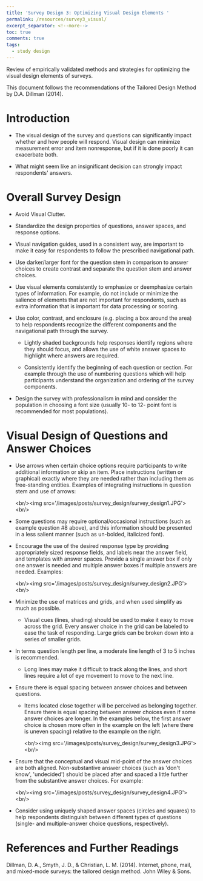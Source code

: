 ```yaml
---
title: 'Survey Design 3: Optimizing Visual Design Elements '
permalink: /resources/survey3_visual/
excerpt_separator: <!--more-->
toc: true
comments: true
tags:
  - study design
---
```


Review of empirically validated methods and strategies for optimizing the visual design elements of surveys.<!--more-->

This document follows the recommendations of the Tailored Design Method by D.A. Dillman (2014).

# Introduction

-   The visual design of the survey and questions can significantly impact whether and how people will respond. Visual design can minimize measurement error and item nonresponse, but if it is done poorly it can exacerbate both.

-   What might seem like an insignificant decision can strongly impact respondents' answers.

# **Overall Survey Design**

-   Avoid Visual Clutter.

-   Standardize the design properties of questions, answer spaces, and response options.

-   Visual navigation guides, used in a consistent way, are important to make it easy for respondents to follow the prescribed navigational path.

-   Use darker/larger font for the question stem in comparison to answer choices to create contrast and separate the question stem and answer choices.

-   Use visual elements consistently to emphasize or deemphasize certain types of information. For example, do not include or minimize the salience of elements that are not important for respondents, such as extra information that is important for data processing or scoring.

-   Use color, contrast, and enclosure (e.g. placing a box around the area) to help respondents recognize the different components and the navigational path through the survey.

    -   Lightly shaded backgrounds help responses identify regions where they should focus, and allows the use of white answer spaces to highlight where answers are required.

    -   Consistently identify the beginning of each question or section. For example through the use of numbering questions which will help participants understand the organization and ordering of the survey components.

-   Design the survey with professionalism in mind and consider the population in choosing a font size (usually 10- to 12- point font is recommended for most populations).

# **Visual Design of Questions and Answer Choices**

-   Use arrows when certain choice options require participants to write additional information or skip an item. Place instructions (written or graphical) exactly where they are needed rather than including them as free-standing entities. Examples of integrating instructions in question stem and use of arrows:

    \<br/\>\<img src='/images/posts/survey_design/survey_design1.JPG'\> \<br/\>

-   Some questions may require optional/occasional instructions (such as example question \#8 above), and this information should be presented in a less salient manner (such as un-bolded, italicized font).

-   Encourage the use of the desired response type by providing appropriately sized response fields, and labels near the answer field, and templates with answer spaces. Provide a single answer box if only one answer is needed and multiple answer boxes if multiple answers are needed. Examples:

    \<br/\>\<img src='/images/posts/survey_design/survey_design2.JPG'\> \<br/\>

-   Minimize the use of matrices and grids, and when used simplify as much as possible.

    -   Visual cues (lines, shading) should be used to make it easy to move across the grid. Every answer choice in the grid can be labeled to ease the task of responding. Large grids can be broken down into a series of smaller grids.

-   In terms question length per line, a moderate line length of 3 to 5 inches is recommended.

    -   Long lines may make it difficult to track along the lines, and short lines require a lot of eye movement to move to the next line.

-   Ensure there is equal spacing between answer choices and between questions.

    -   Items located close together will be perceived as belonging together. Ensure there is equal spacing between answer choices even if some answer choices are longer. In the examples below, the first answer choice is chosen more often in the example on the left (where there is uneven spacing) relative to the example on the right.

        \<br/\>\<img src='/images/posts/survey_design/survey_design3.JPG'\> \<br/\>

-   Ensure that the conceptual and visual mid-point of the answer choices are both aligned. Non-substantive answer choices (such as 'don't know', 'undecided') should be placed after and spaced a little further from the substantive answer choices. For example:

    \<br/\>\<img src='/images/posts/survey_design/survey_design4.JPG'\> \<br/\>

-   Consider using uniquely shaped answer spaces (circles and squares) to help respondents distinguish between different types of questions (single- and multiple-answer choice questions, respectively).

# **References and Further Readings**

Dillman, D. A., Smyth, J. D., & Christian, L. M. (2014). Internet, phone, mail, and mixed-mode surveys: the tailored design method. John Wiley & Sons.

